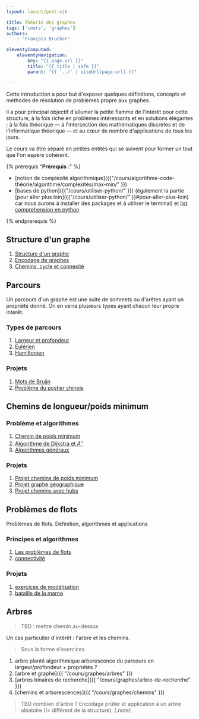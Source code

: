 ```yaml
---
layout: layout/post.njk

title: Théorie des graphes
tags: ['cours', 'graphes']
authors:
    - "François Brucker"

eleventyComputed:
    eleventyNavigation:
        key: "{{ page.url }}"
        title: "{{ title | safe }}"
        parent: "{{ '../' | siteUrl(page.url) }}"

---
```


<!-- début résumé -->

Cette introduction a pour but d'exposer quelques définitions, concepts et méthodes de résolution de problèmes propre aux graphes.

Il a pour principal objectif d'allumer la petite flamme de l'intérêt pour cette structure, à la fois riche en problèmes intéressants et en solutions élégantes ; à la fois théorique — à l'intersection des mathématiques discrètes et de l'informatique théorique — et au cœur de nombre d'applications de tous les jours.

Le cours va être séparé en petites entités qui se suivent pour former un tout que l'on espère cohérent.

<!-- fin résumé -->

{% prerequis "**Prérequis** :" %}

* [notion de complexité algorithmique]({{"/cours/algorithme-code-théorie/algorithme/complexités/max-min/" }})
* [bases de python]({{"/cours/utiliser-python/" }}) (également la partie [pour aller plus loin]({{"/cours/utiliser-python/" }}#pour-aller-plus-loin) car nous aurons à installer des packages et à utiliser le terminal) et [list comprehension en python](https://docs.python.org/fr/3/howto/functional.html#generator-expressions-and-list-comprehensions)

{% endprerequis %}

## <span id="structure"></span> Structure d'un graphe

1. [Structure d'un graphe](structure)
2. [Encodage de graphes](encodage)
3. [Chemins, cycle et connexité](chemins-cycles-connexite)

## Parcours

Un parcours d'un graphe est une suite de sommets ou d'arêtes ayant un propriété donné. On en verra plusieurs types ayant chacun leur propre intérêt.

### Types de parcours

1. [Largeur et profondeur](parcours-largeur-profondeur)
2. [Eulérien](parcours-eulériens)
3. [Hamiltonien](parcours-hamiltoniens)

### Projets

1. [Mots de Bruijn](projet-mots-bruijn)
2. [Problème du postier chinois](projet-postier-chinois)

## Chemins de longueur/poids minimum

### <span id="chemin-problèmes"></span> Problème et algorithmes

1. [Chemin de poids minimum](chemin-poids-min-problème)
2. [Algorithme de Dijkstra et $A^\star$](chemin-poids-min-positif)
3. [Algorithmes généraux](chemin-poids-min-cas-général)

### <span id="projet-chemin-poids-min"></span> Projets

1. [Projet chemins de poids minimum](projet-chemins-min)
2. [Projet graphe géographique](projet-graphe-géographique)
3. [Projet chemins avec hubs](projet-chemins-hub)

## Problèmes de flots

Problèmes de flots. Définition, algorithmes et applications

### Principes et algorithmes

1. [Les problèmes de flots](flots)
2. [connectivité](connectivité)

### <span id="projet-flots"></span> Projets

1. [exercices de modélisation](projet-flots-modélisation)
2. [bataille de la marne](projet-bataille-de-la-marne)

## Arbres

> TBD : mettre chemin au-dessus

Un cas particulier d'intérêt : l'arbre et les chemins.

> Sous la forme d'exercices.

1. arbre planté algorithmique arborescence du parcours en largeur/profondeur + propriétés ?
2. [arbre et graphe]({{ "/cours/graphes/arbres"  }})
3. [arbres binaires de recherche]({{ "/cours/graphes/arbre-de-recherche"  }})
4. [chemins et arborescences]({{ "/cours/graphes/chemins"  }})

> TBD
> combien d'arbre ? Encodage prüfer et application à un arbre aléatoire (!= différent de la structure).
{.note}
